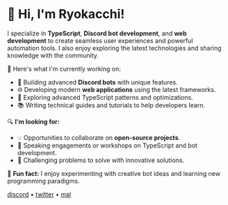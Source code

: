 # 👋 Hi, I'm Ryokacchi!

I specialize in **TypeScript**, **Discord bot development**, and **web development** to create seamless user experiences and powerful automation tools. I also enjoy exploring the latest technologies and sharing knowledge with the community.

🌟 Here's what I'm currently working on:

- 🤖 Building advanced **Discord bots** with unique features.
- 🌐 Developing modern **web applications** using the latest frameworks.
- 🚀 Exploring advanced TypeScript patterns and optimizations.
- 📚 Writing technical guides and tutorials to help developers learn.

🔍 **I'm looking for:**

- 💡 Opportunities to collaborate on **open-source projects**.
- 📢 Speaking engagements or workshops on TypeScript and bot development.
- 🧩 Challenging problems to solve with innovative solutions.

💬 **Fun fact:** I enjoy experimenting with creative bot ideas and learning new programming paradigms.

[discord](https://discord.com/users/341585045397438464) • [twitter](https://x.com/Ryokacchi_) • [mal](https://myanimelist.net/profile/Ryokacchi)
